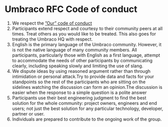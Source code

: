 # Umbraco RFC Code of conduct

1. We respect the [”Our” code of conduct](https://our.umbraco.com/code-of-conduct)
2. Participants extend respect and courtesy to their community peers at all times. Treat others as you would like to be treated. This also goes for treating the Umbraco HQ with respect.
3. English is the primary language of the Umbraco community. However, it is not the native language of many community members. All participants, particularly those with English as a first language, attempt to accommodate the needs of other participants by communicating clearly, including speaking slowly and limiting the use of slang.
4. We dispute ideas by using reasoned argument rather than through intimidation or personal attack.Try to provide data and facts for your standpoints so the rest of the participants who are sitting on the sidelines watching the discussion can form an opinion.The discussion is easier when the response to a simple question is a polite answer
5. Participants use their best engineering judgment to find the best solution for the whole community: project owners, engineers and end users; not just the best solution for any particular technology, developer, partner or user.  
6. Individuals are prepared to contribute to the ongoing work of the group.
